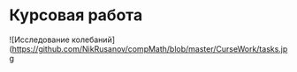 # Курсовая работа 
![Исследование колебаний](https://github.com/NikRusanov/compMath/blob/master/CurseWork/tasks.jpg
